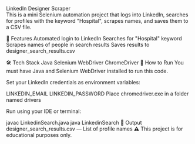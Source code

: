LinkedIn Designer Scraper <br>
This is a mini Selenium automation project that logs into LinkedIn, searches for profiles with the keyword "Hospital", scrapes names, and saves them to a CSV file.

🚀 Features
Automated login to LinkedIn
Searches for "Hospital" keyword
Scrapes names of people in search results
Saves results to designer_search_results.csv

🛠 Tech Stack
Java
Selenium WebDriver
ChromeDriver
🔐 How to Run
You must have Java and Selenium WebDriver installed to run this code.

Set your LinkedIn credentials as environment variables:

LINKEDIN_EMAIL
LINKEDIN_PASSWORD
Place chromedriver.exe in a folder named drivers

Run using your IDE or terminal:

javac LinkedinSearch.java
java LinkedinSearch
📂 Output
designer_search_results.csv — List of profile names
⚠️ This project is for educational purposes only.
